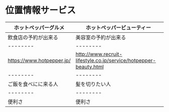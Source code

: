 # 位置情報サービス
ホットペッパーグルメ  | ホットペッパービューティー
-------- | --------
飲食店の予約が出来る | 美容室の予約が出来る
-------- | --------
https://www.hotpepper.jp/ | http://www.recruit-lifestyle.co.jp/service/hotpepper-beauty.html
-------- | --------
ご飯を食べにに来る人 | 髪を切りたい人
-------- | --------
便利さ   | 便利さ
